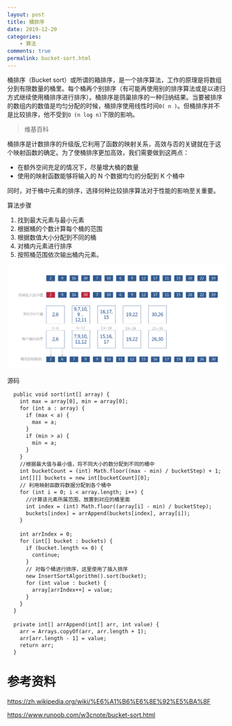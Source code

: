 ```yaml
---
layout: post
title: 桶排序
date: 2019-12-20
categories:
    - 算法
comments: true
permalink: bucket-sort.html
---
```


桶排序（Bucket sort）或所谓的箱排序，是一个排序算法，工作的原理是将数组分到有限数量的桶里。每个桶再个别排序（有可能再使用别的排序算法或是以递归方式继续使用桶排序进行排序）。桶排序是鸽巢排序的一种归纳结果。当要被排序的数组内的数值是均匀分配的时候，桶排序使用线性时间`O( n )`。但桶排序并不是比较排序，他不受到` O (n log n) `下限的影响。 

> 维基百科

桶排序是计数排序的升级版,它利用了函数的映射关系，高效与否的关键就在于这个映射函数的确定。为了使桶排序更加高效，我们需要做到这两点：

- 在额外空间充足的情况下，尽量增大桶的数量
- 使用的映射函数能够将输入的 N 个数据均匀的分配到 K 个桶中

同时，对于桶中元素的排序，选择何种比较排序算法对于性能的影响至关重要。

算法步骤

1. 找到最大元素与最小元素
2. 根据桶的个数计算每个桶的范围
3. 根据数值大小分配到不同的桶
4. 对桶内元素进行排序
5. 按照桶范围依次输出桶内元素。

![](/assets/images/posts/sorting-algorithm/bucket-sort-1.png)

源码

```
  public void sort(int[] array) {
    int max = array[0], min = array[0];
    for (int a : array) {
      if (max < a) {
        max = a;
      }
      if (min > a) {
        min = a;
      }
    }
    //根据最大值与最小值，将不同大小的数分配到不同的桶中
    int bucketCount = (int) Math.floor((max - min) / bucketStep) + 1;
    int[][] buckets = new int[bucketCount][0];
    // 利用映射函数将数据分配到各个桶中
    for (int i = 0; i < array.length; i++) {
      //计算该元素所属范围，放置到对应的桶里面
      int index = (int) Math.floor((array[i] - min) / bucketStep);
      buckets[index] = arrAppend(buckets[index], array[i]);
    }

    int arrIndex = 0;
    for (int[] bucket : buckets) {
      if (bucket.length <= 0) {
        continue;
      }
      // 对每个桶进行排序，这里使用了插入排序
      new InsertSortAlgorithm().sort(bucket);
      for (int value : bucket) {
        array[arrIndex++] = value;
      }
    }
  }

  private int[] arrAppend(int[] arr, int value) {
    arr = Arrays.copyOf(arr, arr.length + 1);
    arr[arr.length - 1] = value;
    return arr;
  }
```



# 参考资料

https://zh.wikipedia.org/wiki/%E6%A1%B6%E6%8E%92%E5%BA%8F

https://www.runoob.com/w3cnote/bucket-sort.html
